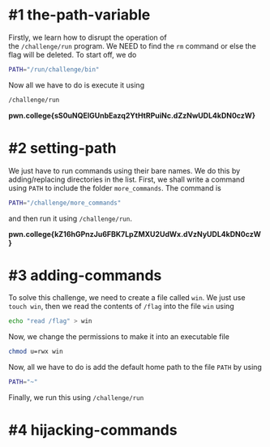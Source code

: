 # #1 the-path-variable

Firstly, we learn how to disrupt the operation of the `/challenge/run` program. We NEED to find the `rm` command or else the flag will be deleted. To start off, we do 

```bash
PATH="/run/challenge/bin"
```

Now all we have to do is execute it using 

```bash 
/challenge/run
```

**pwn.college{sS0uNQElGUnbEazq2YtHtRPuiNc.dZzNwUDL4kDN0czW}**

# #2 setting-path

We just have to run commands using their bare names. We do this by adding/replacing directories in the list.  First, we shall write a command using `PATH` to include the folder `more_commands`. The command is 
```bash
PATH="/challenge/more_commands"
```

and then run it using `/challenge/run`.

**pwn.college{kZ16hGPnzJu6FBK7LpZMXU2UdWx.dVzNyUDL4kDN0czW}**

# #3 adding-commands

To solve this challenge, we need to create a file called `win`. We just use `touch win`, then we read the contents of `/flag` into the file `win` using
```bash
echo "read /flag" > win
```

Now, we change the permissions to make it into an executable file

```bash
chmod u=rwx win
```

Now, all we have to do is add the default home path to the file `PATH` by using 

```bash
PATH="~"
```

Finally, we run this using `/challenge/run`


# #4 hijacking-commands


